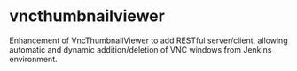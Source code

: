 # vncthumbnailviewer
Enhancement of VncThumbnailViewer  to add RESTful server/client, allowing automatic and dynamic addition/deletion of VNC windows from Jenkins environment.
